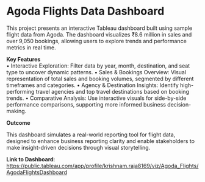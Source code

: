 # Agoda Flights Data Dashboard

This project presents an interactive Tableau dashboard built using sample flight data from Agoda. The dashboard visualizes ₹8.6 million in sales and over 9,050 bookings, allowing users to explore trends and performance metrics in real time.

**Key Features**  
	•	Interactive Exploration: Filter data by year, month, destination, and seat type to uncover dynamic patterns.
	•	Sales & Bookings Overview: Visual representation of total sales and booking volumes, segmented by different timeframes and categories.
	•	Agency & Destination Insights: Identify high-performing travel agencies and top travel destinations based on booking trends.
	•	Comparative Analysis: Use interactive visuals for side-by-side performance comparisons, supporting more informed business decision-making.

**Outcome**

This dashboard simulates a real-world reporting tool for flight data, designed to enhance business reporting clarity and enable stakeholders to make insight-driven decisions through visual storytelling.

**Link to Dashboard**: https://public.tableau.com/app/profile/krishnam.raja8169/viz/Agoda_Flights/AgodaFlightsDashboard

